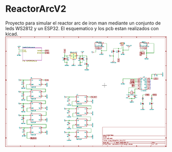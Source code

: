 # ReactorArcV2
Proyecto para simular el reactor arc de  iron man mediante un conjunto de leds WS2812 y un ESP32. El esquematico y los pcb estan realizados con kicad. 
![alt text](https://raw.githubusercontent.com/FunPythonEC/ReactorArcV2/master/ReactorArcV2.png)
